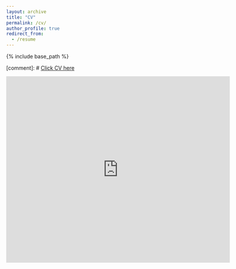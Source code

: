```yaml
---
layout: archive
title: "CV"
permalink: /cv/
author_profile: true
redirect_from:
  - /resume
---
```


{% include base_path %}

[comment]: # [Click CV here](/files/HSKim_CV.pdf)

<embed src="https://hskim27.github.io/files/HSKim_CV.pdf" type="application/pdf" width="600px" height="500px" />
